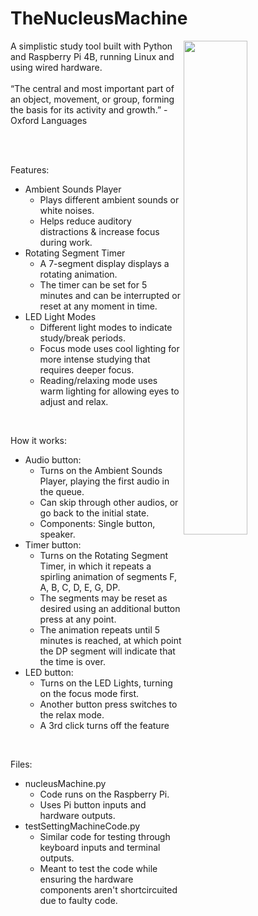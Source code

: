 # TheNucleusMachine

<img width="45%" src="https://i.imgur.com/jclOLGS.jpg" align="right"/>

A simplistic study tool built with Python and Raspberry Pi 4B, running Linux and using wired hardware.
<br/>
<br/>
“The central and most important part of an object, movement, or group, forming the basis for its activity and growth.” - Oxford Languages

<br/>
<br/>


Features:
* Ambient Sounds Player
  * Plays different ambient sounds or white noises.
  * Helps reduce auditory distractions & increase focus during work.
* Rotating Segment Timer
  * A 7-segment display displays a rotating animation.
  * The timer can be set for 5 minutes and can be interrupted or reset at any moment in time.
* LED Light Modes
  * Different light modes to indicate study/break periods.
  * Focus mode uses cool lighting for more intense studying that requires deeper focus.
  * Reading/relaxing mode uses warm lighting for allowing eyes to adjust and relax.
<br/>

How it works:
* Audio button:
  * Turns on the Ambient Sounds Player, playing the first audio in the queue.
  * Can skip through other audios, or go back to the initial state.
  * Components: Single button, speaker.
* Timer button:
  * Turns on the Rotating Segment Timer, in which it repeats a spirling animation of segments F, A, B, C, D, E, G, DP.
  * The segments may be reset as desired using an additional button press at any point.
  * The animation repeats until 5 minutes is reached, at which point the DP segment will indicate that the time is over.
* LED button:
  * Turns on the LED Lights, turning on the focus mode first.
  * Another button press switches to the relax mode.
  * A 3rd click turns off the feature
<br/>

Files:
* nucleusMachine.py
  * Code runs on the Raspberry Pi.
  * Uses Pi button inputs and hardware outputs.
* testSettingMachineCode.py
  * Similar code for testing through keyboard inputs and terminal outputs.
  * Meant to test the code while ensuring the hardware components aren't shortcircuited due to faulty code.
